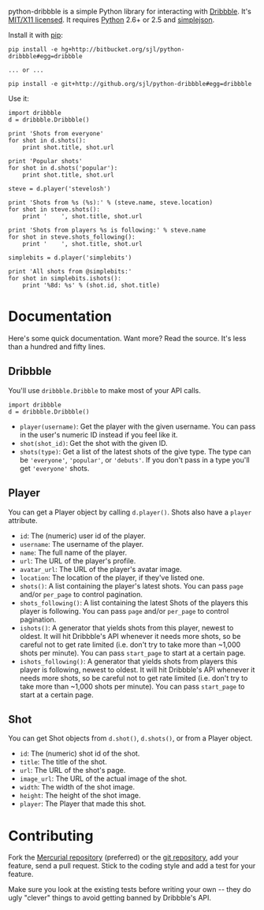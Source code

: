 python-dribbble is a simple Python library for interacting with [Dribbble][].
It's [MIT/X11 licensed][license]. It requires [Python][] 2.6+ or 2.5 and
[simplejson][].

Install it with [pip][]:

    pip install -e hg+http://bitbucket.org/sjl/python-dribbble#egg=dribbble

    ... or ...

    pip install -e git+http://github.org/sjl/python-dribbble#egg=dribbble

Use it:

    import dribbble
    d = dribbble.Dribbble()

    print 'Shots from everyone'
    for shot in d.shots():
        print shot.title, shot.url

    print 'Popular shots'
    for shot in d.shots('popular'):
        print shot.title, shot.url

    steve = d.player('stevelosh')

    print 'Shots from %s (%s):' % (steve.name, steve.location)
    for shot in steve.shots():
        print '    ', shot.title, shot.url

    print 'Shots from players %s is following:' % steve.name
    for shot in steve.shots_following():
        print '    ', shot.title, shot.url

    simplebits = d.player('simplebits')

    print 'All shots from @simplebits:'
    for shot in simplebits.ishots():
        print '%8d: %s' % (shot.id, shot.title)

Documentation
=============

Here's some quick documentation. Want more? Read the source. It's less than
a hundred and fifty lines.

Dribbble
--------

You'll use `dribbble.Dribble` to make most of your API calls.

    import dribbble
    d = dribbble.Dribbble()

* `player(username)`: Get the player with the given username. You can pass
  in the user's numeric ID instead if you feel like it.
* `shot(shot_id)`: Get the shot with the given ID.
* `shots(type)`: Get a list of the latest shots of the give type. The type
  can be `'everyone'`, `'popular'`, or `'debuts'`. If you don't pass in a type
  you'll get `'everyone'` shots.

Player
------

You can get a Player object by calling `d.player()`. Shots also have a `player`
attribute.

* `id`: The (numeric) user id of the player.
* `username`: The username of the player.
* `name`: The full name of the player.
* `url`: The URL of the player's profile.
* `avatar_url`: The URL of the player's avatar image.
* `location`: The location of the player, if they've listed one.
* `shots()`: A list containing the player's latest shots. You can pass `page`
  and/or `per_page` to control pagination.
* `shots_following()`: A list containing the latest Shots of the players this
  player is following. You can pass `page` and/or `per_page` to control
  pagination.
* `ishots()`: A generator that yields shots from this player, newest to oldest.
  It will hit Dribbble's API whenever it needs more shots, so be careful not to
  get rate limited (i.e. don't try to take more than ~1,000 shots per minute).
  You can pass `start_page` to start at a certain page.
* `ishots_following()`: A generator that yields shots from players this player
  is following, newest to oldest.  It will hit Dribbble's API whenever it needs
  more shots, so be careful not to get rate limited (i.e. don't try to take
  more than ~1,000 shots per minute). You can pass `start_page` to start at
  a certain page.

Shot
----

You can get Shot objects from `d.shot()`, `d.shots()`, or from a Player object.

* `id`: The (numeric) shot id of the shot.
* `title`: The title of the shot.
* `url`: The URL of the shot's page.
* `image_url`: The URL of the actual image of the shot.
* `width`: The width of the shot image.
* `height`: The height of the shot image.
* `player`: The Player that made this shot.


Contributing
============

Fork the [Mercurial repository][bb] (preferred) or the [git repository][gh],
add your feature, send a pull request. Stick to the coding style and add a test
for your feature.

Make sure you look at the existing tests before writing your own -- they do
ugly "clever" things to avoid getting banned by Dribbble's API.

[Dribbble]: http://dribbble.com/
[license]: http://en.wikipedia.org/wiki/MIT_License
[Python]: http://python.org/
[simplejson]: http://simplejson.googlecode.com/svn/tags/simplejson-2.1.1/docs/index.html
[pip]: http://pip.openplans.org/
[bb]: http://bitbucket.org/sjl/python-dribbble/
[gh]: http://github.com/sjl/python-dribbble/
